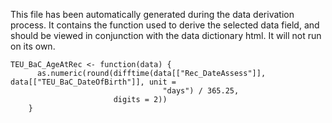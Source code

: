 This file has been automatically generated during the data derivation process.
It contains the function used to derive the selected data field, and should be viewed in conjunction with the data dictionary html.
It will not run on its own.


```
TEU_BaC_AgeAtRec <- function(data) {
      as.numeric(round(difftime(data[["Rec_DateAssess"]], data[["TEU_BaC_DateOfBirth"]], unit =
                                  "days") / 365.25,
                       digits = 2))
    }
```


